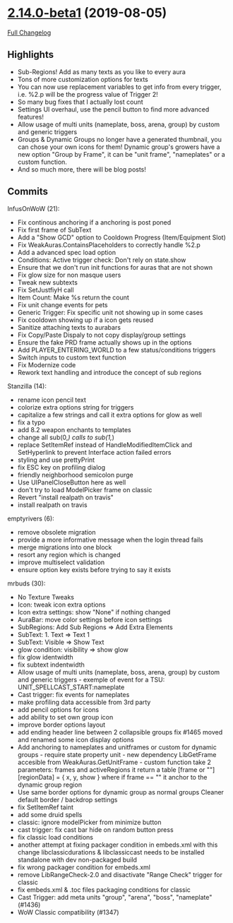 # [2.14.0-beta1](https://github.com/WeakAuras/WeakAuras2/tree/2.14.0-beta1) (2019-08-05)

[Full Changelog](https://github.com/WeakAuras/WeakAuras2/compare/2.13.4...2.14.0-beta1)

## Highlights

 - Sub-Regions! Add as many texts as you like to every aura
- Tons of more customization options for texts
- You can now use replacement variables to get info from every trigger, i.e. %2.p will be the progress value of Trigger 2!
- So many bug fixes that I actually lost count
- Settings UI overhaul, use the pencil button to find more advanced features!
- Allow usage of multi units (nameplate, boss, arena, group) by custom and generic triggers
- Groups & Dynamic Groups no longer have a generated thumbnail, you can chose your own icons for them!
Dynamic group's growers have a new option "Group by Frame", it can be "unit frame", "nameplates" or a custom function.
- And so much more, there will be blog posts! 

## Commits

InfusOnWoW (21):

- Fix continous anchoring if a anchoring is post poned
- Fix first frame of SubText
- Add a "Show GCD" option to Cooldown Progress (Item/Equipment Slot)
- Fix WeakAuras.ContainsPlaceholders to correctly handle %2.p
- Add a advanced spec load option
- Conditions: Active trigger check: Don't rely on state.show
- Ensure that we don't run init functions for auras that are not shown
- Fix glow size for non masque users
- Tweak new subtexts
- Fix SetJustfiyH call
- Item Count: Make %s return the count
- Fix unit change events for pets
- Generic Trigger: Fix specific unit not showing up in some cases
- Fix cooldown showing up if a icon gets reused
- Sanitize attaching texts to aurabars
- Fix Copy/Paste Dispaly to not copy display/group settings
- Ensure the fake PRD frame actually shows up in the options
- Add PLAYER_ENTERING_WORLD to a few status/conditions triggers
- Switch inputs to custom text function
- Fix Modernize code
- Rework text handling and introduce the concept of sub regions

Stanzilla (14):

- rename icon pencil text
- colorize extra options string for triggers
- capitalize a few strings and call it extra options for glow as well
- fix a typo
- add 8.2 weapon enchants to templates
- change all sub(0,*) calls to sub(1,*)
- replace SetItemRef instead of HandleModifiedItemClick and SetHyperlink to prevent Interface action failed errors
- styling and use prettyPrint
- fix ESC key on profiling dialog
- friendly neighborhood semicolon purge
- Use UIPanelCloseButton here as well
- don't try to load ModelPicker frame on classic
- Revert "install realpath on travis"
- install realpath on travis

emptyrivers (6):

- remove obsolete migration
- provide a more informative message when the login thread fails
- merge migrations into one block
- resort any region which is changed
- improve multiselect validation
- ensure option key exists before trying to say it exists

mrbuds (30):

- No Texture Tweaks
- Icon: tweak icon extra options
- Icon extra settings: show "None" if nothing changed
- AuraBar: move color settings before icon settings
- SubRegions: Add Sub Regions => Add Extra Elements
- SubText: 1. Text => Text 1
- SubText: Visible => Show Text
- glow condition: visibility => show glow
- fix glow identwidth
- fix subtext indentwidth
- Allow usage of multi units (nameplate, boss, arena, group) by custom and generic triggers  - exemple of event for a TSU: UNIT_SPELLCAST_START:nameplate
- Cast trigger: fix events for nameplates
- make profiling data accessible from 3rd party
- add pencil options for icons
- add ability to set own group icon
- improve border options layout
- add ending header line between 2 collapsible groups fix #1465 moved and renamed some icon display options
- Add anchoring to nameplates and unitframes or custom for dynamic groups - require state property unit - new dependency LibGetFrame accesible from WeakAuras.GetUnitFrame - custom function take 2 parameters: frames and activeRegions   it return a table [frame or ""][regionData] = { x, y, show }   where if frame == "" it anchor to the dynamic group region
- Use same border options for dynamic group as normal groups Cleaner default border / backdrop settings
- fix SetItemRef taint
- add some druid spells
- classic: ignore modelPicker from minimize button
- cast trigger: fix cast bar hide on random button press
- fix classic load conditions
- another attempt at fixing packager condition in embeds.xml with this change libclassicdurations & libclassiccast needs to be installed standalone with dev non-packaged build
- fix wrong packager condition for embeds.xml
- remove LibRangeCheck-2.0 and disactivate "Range Check" trigger for classic
- fix embeds.xml & .toc files packaging conditions for classic
- Cast Trigger: add meta units "group", "arena", "boss", "nameplate" (#1436)
- WoW Classic compatibility (#1347)


